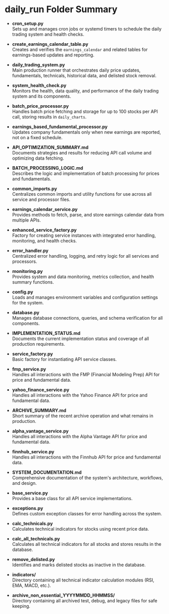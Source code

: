 # daily_run Folder Summary

- **cron_setup.py**  
  Sets up and manages cron jobs or systemd timers to schedule the daily trading system and health checks.

- **create_earnings_calendar_table.py**  
  Creates and verifies the `earnings_calendar` and related tables for earnings-based updates and reporting.

- **daily_trading_system.py**  
  Main production runner that orchestrates daily price updates, fundamentals, technicals, historical data, and delisted stock removal.

- **system_health_check.py**  
  Monitors the health, data quality, and performance of the daily trading system and its components.

- **batch_price_processor.py**  
  Handles batch price fetching and storage for up to 100 stocks per API call, storing results in `daily_charts`.

- **earnings_based_fundamental_processor.py**  
  Updates company fundamentals only when new earnings are reported, not on a fixed schedule.

- **API_OPTIMIZATION_SUMMARY.md**  
  Documents strategies and results for reducing API call volume and optimizing data fetching.

- **BATCH_PROCESSING_LOGIC.md**  
  Describes the logic and implementation of batch processing for prices and fundamentals.

- **common_imports.py**  
  Centralizes common imports and utility functions for use across all service and processor files.

- **earnings_calendar_service.py**  
  Provides methods to fetch, parse, and store earnings calendar data from multiple APIs.

- **enhanced_service_factory.py**  
  Factory for creating service instances with integrated error handling, monitoring, and health checks.

- **error_handler.py**  
  Centralized error handling, logging, and retry logic for all services and processors.

- **monitoring.py**  
  Provides system and data monitoring, metrics collection, and health summary functions.

- **config.py**  
  Loads and manages environment variables and configuration settings for the system.

- **database.py**  
  Manages database connections, queries, and schema verification for all components.

- **IMPLEMENTATION_STATUS.md**  
  Documents the current implementation status and coverage of all production requirements.

- **service_factory.py**  
  Basic factory for instantiating API service classes.

- **fmp_service.py**  
  Handles all interactions with the FMP (Financial Modeling Prep) API for price and fundamental data.

- **yahoo_finance_service.py**  
  Handles all interactions with the Yahoo Finance API for price and fundamental data.

- **ARCHIVE_SUMMARY.md**  
  Short summary of the recent archive operation and what remains in production.

- **alpha_vantage_service.py**  
  Handles all interactions with the Alpha Vantage API for price and fundamental data.

- **finnhub_service.py**  
  Handles all interactions with the Finnhub API for price and fundamental data.

- **SYSTEM_DOCUMENTATION.md**  
  Comprehensive documentation of the system's architecture, workflows, and design.

- **base_service.py**  
  Provides a base class for all API service implementations.

- **exceptions.py**  
  Defines custom exception classes for error handling across the system.

- **calc_technicals.py**  
  Calculates technical indicators for stocks using recent price data.

- **calc_all_technicals.py**  
  Calculates all technical indicators for all stocks and stores results in the database.

- **remove_delisted.py**  
  Identifies and marks delisted stocks as inactive in the database.

- **indicators/**  
  Directory containing all technical indicator calculation modules (RSI, EMA, MACD, etc.).

- **archive_non_essential_YYYYMMDD_HHMMSS/**  
  Directory containing all archived test, debug, and legacy files for safe keeping. 